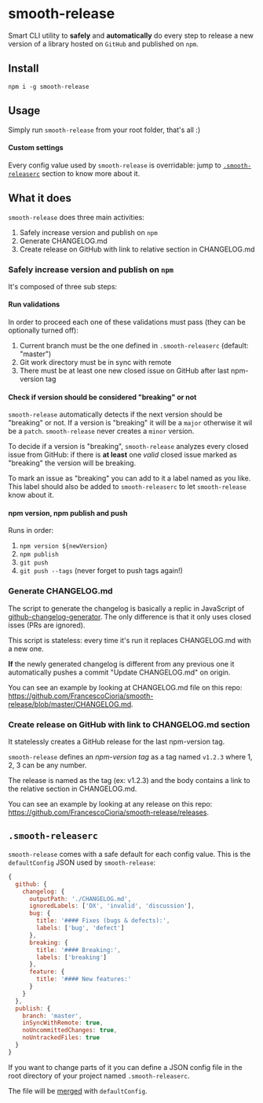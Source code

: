 # smooth-release
Smart CLI utility to **safely** and **automatically** do every step to release a new version of a library hosted on `GitHub` and published on `npm`.

## Install
`npm i -g smooth-release`

## Usage
Simply run `smooth-release` from your root folder, that's all :)

#### Custom settings
Every config value used by `smooth-release` is overridable: jump to [`.smooth-releaserc`](https://github.com/FrancescoCioria/smooth-release#smooth-releaserc) section to know more about it.

## What it does
`smooth-release` does three main activities:

1. Safely increase version and publish on `npm`
2. Generate CHANGELOG.md
3. Create release on GitHub with link to relative section in CHANGELOG.md

### Safely increase version and publish on `npm`
It's composed of three sub steps:

#### Run validations
In order to proceed each one of these validations must pass (they can be optionally turned off):

1. Current branch must be the one defined in `.smooth-releaserc` (default: "master")
2. Git work directory must be in sync with remote
3. There must be at least one new closed issue on GitHub after last npm-version tag

#### Check if version should be considered "breaking" or not
`smooth-release` automatically detects if the next version should be "breaking" or not.
If a version is "breaking" it will be a `major` otherwise it wil be a `patch`.
`smooth-release` never creates a `minor` version.

To decide if a version is "breaking", `smooth-release` analyzes every closed issue from GitHub: if there is **at least** one *valid* closed issue marked as "breaking" the version will be breaking.

To mark an issue as "breaking" you can add to it a label named as you like. This label should also be added to `smooth-releaserc` to let `smooth-release` know about it.

#### npm version, npm publish and push
Runs in order:

1. `npm version ${newVersion}`
2. `npm publish`
3. `git push`
4. `git push --tags` (never forget to push tags again!)

### Generate CHANGELOG.md
The script to generate the changelog is basically a replic in JavaScript of [github-changelog-generator](https://github.com/skywinder/github-changelog-generator). The only difference is that it only uses closed isses (PRs are ignored).

This script is stateless: every time it's run it replaces CHANGELOG.md with a new one.

**If** the newly generated changelog is different from any previous one it automatically pushes a commit "Update CHANGELOG.md" on origin.

You can see an example by looking at CHANGELOG.md file on this repo: https://github.com/FrancescoCioria/smooth-release/blob/master/CHANGELOG.md.

### Create release on GitHub with link to CHANGELOG.md section
It statelessly creates a GitHub release for the last npm-version tag.

`smooth-release` defines an *npm-version tag* as a tag named `v1.2.3` where 1, 2, 3 can be any number.

The release is named as the tag (ex: v1.2.3) and the body contains a link to the relative section in CHANGELOG.md.

You can see an example by looking at any release on this repo: https://github.com/FrancescoCioria/smooth-release/releases.

## `.smooth-releaserc`
`smooth-release` comes with a safe default for each config value. This is the `defaultConfig` JSON used by `smooth-release`:

```js
{
  github: {
    changelog: {
      outputPath: './CHANGELOG.md',
      ignoredLabels: ['DX', 'invalid', 'discussion'],
      bug: {
        title: '#### Fixes (bugs & defects):',
        labels: ['bug', 'defect']
      },
      breaking: {
        title: '#### Breaking:',
        labels: ['breaking']
      },
      feature: {
        title: '#### New features:'
      }
    }
  },
  publish: {
    branch: 'master',
    inSyncWithRemote: true,
    noUncommittedChanges: true,
    noUntrackedFiles: true
  }
}
```

If you want to change parts of it you can define a JSON config file in the root directory of your project named `.smooth-releaserc`.

The file will be [merged](https://lodash.com/docs/4.16.6#merge) with `defaultConfig`.
